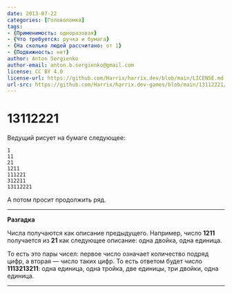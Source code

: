 ```yaml
---
date: 2013-07-22
categories: [Головоломка]
tags:
- {Применимость: одноразовая}
- {Что требуется: ручка и бумага}
- {На сколько людей рассчитано: от 1}
- {Подвижность: нет}
author: Anton Sergienko
author-email: anton.b.sergienko@gmail.com
license: CC BY 4.0
license-url: https://github.com/Harrix/harrix.dev/blob/main/LICENSE.md
url-src: https://github.com/Harrix/harrix.dev-games/blob/main/13112221/13112221.md
---
```


# 13112221

Ведущий рисует на бумаге следующее:

```text
1
11
21
1211
111221
312211
13112221
```

А потом просит продолжить ряд.

---

**Разгадка** <!-- !details -->

Числа получаются как описание предыдущего. Например, число **1211** получается из **21** как следующее описание: одна двойка, одна единица.

То есть это пары чисел: первое число означает количество подряд цифр, а вторая — число таких цифр. То есть ответом будет число **1113213211**: одна единица, одна тройка, две единицы, три двойки, одна единица.

---
